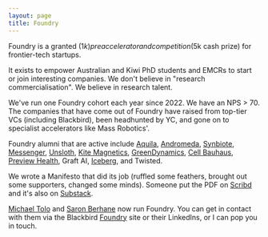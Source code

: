 ```yaml
---
layout: page
title: Foundry
---
```


Foundry is a granted ($1k) preaccelerator and competition ($5k cash prize) for frontier-tech startups.

It exists to empower Australian and Kiwi PhD students and EMCRs to start or join interesting companies. We don't believe in "research commercialisation". We believe in research talent.

We've run one Foundry cohort each year since 2022. We have an NPS > 70. The companies that have come out of Foundry have raised from top-tier VCs (including Blackbird), been headhunted by YC, and gone on to specialist accelerators like Mass Robotics'.

Foundry alumni that are active include [Aquila](https://www.aquila.earth/), [Andromeda](https://dromeda.com.au/), [Synbiote](https://www.synbiote.com/), [Messenger](https://www.messenger.bio/), [Unsloth](https://unsloth.ai/), [Kite Magnetics](https://kitemagnetics.com/), [GreenDynamics](https://www.greendynamics.com.au/), [Cell Bauhaus](https://cellbauhaus.com/), [Preview Health](https://www.preview.health/), Graft AI, [Iceberg](https://iceberg-quantum.com/), and Twisted.

We wrote a Manifesto that did its job (ruffled some feathers, brought out some supporters, changed some minds). Someone put the PDF on [Scribd](https://www.scribd.com/document/733991106/Blackbird-FOUNDRY-Manifesto) and it's also on [Substack](https://annealing.substack.com/p/a-manifesto-on-scientists-starting).

[Michael Tolo](https://www.linkedin.com/in/michael-tolo-501a167a/) and [Saron Berhane](https://www.linkedin.com/in/saron-berhane/) now run Foundry. You can get in contact with them via the Blackbird [Foundry](https://blackbird.vc/foundry) site or their LinkedIns, or I can pop you in touch.